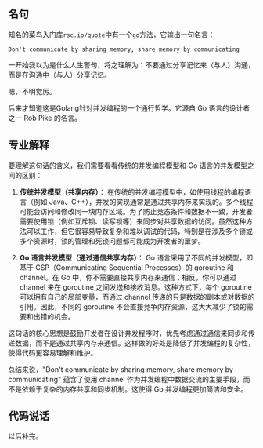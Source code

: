 ## 名句
知名的菜鸟入门库`rsc.io/quote`中有一个`go`方法，它输出一句名言：
``` 
Don't communicate by sharing memory, share memory by communicating
```

一开始我以为是什么人生警句，将之理解为：不要通过分享记忆来（与人）沟通，而是在沟通中（与人）分享记忆。

嗯，不明觉厉。

后来才知道这是Golang针对并发编程的一个通行哲学。它源自 Go 语言的设计者之一 Rob Pike 的名言。

## 专业解释

要理解这句话的含义，我们需要看看传统的并发编程模型和 Go 语言的并发模型之间的区别：

1. **传统并发模型（共享内存）**：
   在传统的并发编程模型中，如使用线程的编程语言（例如 Java、C++），并发的实现通常是通过共享内存来实现的。多个线程可能会访问和修改同一块内存区域。为了防止竞态条件和数据不一致，开发者需要使用锁（例如互斥锁、读写锁等）来同步对共享数据的访问。虽然这种方法可以工作，但它很容易导致复杂和难以调试的代码，特别是在涉及多个锁或多个资源时，锁的管理和死锁问题都可能成为开发者的噩梦。

2. **Go 语言并发模型（通过通信共享内存）**：
   Go 语言采用了不同的并发模型，即基于 CSP（Communicating Sequential Processes）的 goroutine 和 channel。在 Go 中，你不需要直接共享内存来通信；相反，你可以通过 channel 来在 goroutine 之间发送和接收消息。这种方式下，每个 goroutine 可以拥有自己的局部变量，而通过 channel 传递的只是数据的副本或对数据的引用。因此，不同的 goroutine 不会直接竞争内存资源，这大大减少了锁的需要和出错的机会。

这句话的核心思想是鼓励开发者在设计并发程序时，优先考虑通过通信来同步和传递数据，而不是通过共享内存来通信。这样做的好处是降低了并发编程的复杂性，使得代码更容易理解和维护。

总结来说，"Don't communicate by sharing memory, share memory by communicating" 蕴含了使用 channel 作为并发编程中数据交流的主要手段，而不是依赖于复杂的内存共享和同步机制。这使得 Go 并发编程更加简洁和安全。

## 代码说话

以后补完。
